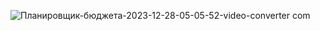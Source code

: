 ![Планировщик-бюджета-2023-12-28-05-05-52-_video-converter com_](https://github.com/KatyaTurusina/QML_project/assets/130843083/e2827db0-05a6-4796-8004-b7ad4e047f33)
